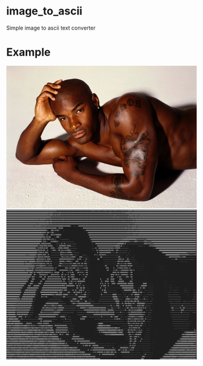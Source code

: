 # image_to_ascii
Simple image to ascii text converter

# Example
<img src="https://github.com/Blinc13/image_to_ascii/blob/images/example.jpg" width="600">  
<img src="https://github.com/Blinc13/image_to_ascii/blob/images/example-ascii.png" width="600">
